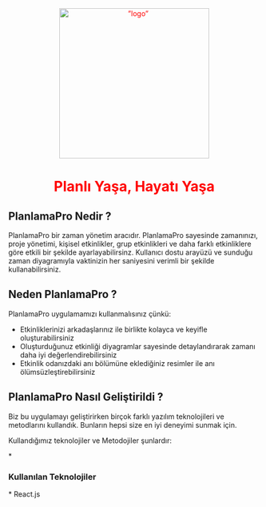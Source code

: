  <div align="center" style="color:red;">
     <img src="https://github.com/PlanlamaPro/PlanlamaPro_Info/blob/main/assets/images/logo_transparent.png" alt=”logo” height="300px" widht="300px">
 <h1>Planlı Yaşa, Hayatı Yaşa</h1>
 </div>
 
 <h2>PlanlamaPro Nedir ?</h2>
 <p>PlanlamaPro bir zaman yönetim aracıdır. PlanlamaPro sayesinde zamanınızı, proje yönetimi, kişisel etkinlikler, grup etkinlikleri ve daha farklı etkinliklere göre etkili bir şekilde ayarlayabilirsinz. Kullanıcı dostu arayüzü ve sunduğu zaman diyagramıyla vaktinizin her saniyesini verimli bir şekilde kullanabilirsiniz.  </p>
 
 <h2> Neden PlanlamaPro ?</h2>
 <p>PlanlamaPro uygulamamızı kullanmalısınız çünkü:</p>
 <ul>
  <li>Etkinliklerinizi
arkadaşlarınız ile birlikte kolayca
ve keyifle oluşturabilirsiniz</li>
 <li>Oluşturduğunuz etkinliği
diyagramlar sayesinde
detaylandırarak  zamanı daha iyi
değerlendirebilirsiniz</li>
 <li>Etkinlik odanızdaki anı
bölümüne eklediğiniz resimler ile anı ölümsüzleştirebilirsiniz </li>
</ul>

<h2>PlanlamaPro Nasıl Geliştirildi ?</h2>
<p>Biz bu uygulamayı geliştirirken birçok farklı yazılım teknolojileri ve metodlarını kullandık. Bunların hepsi size en iyi deneyimi sunmak için.</p>
<p>Kullandığımız teknolojiler ve Metodojiler şunlardır:</p>
* <h3>Kullanılan Teknolojiler</h3>
   * React.js



